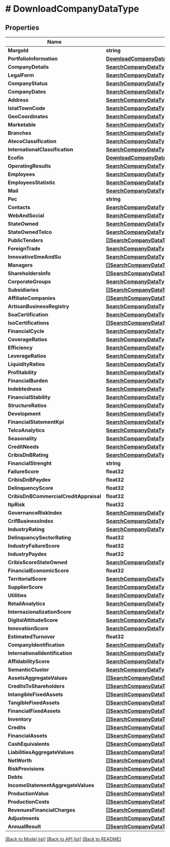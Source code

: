 # # DownloadCompanyDataType


## Properties 


Name | Type | Description | Notes
------------ | ------------- | ------------- | -------------
**MargoId**| **string** |   | [optional]
**PortfolioInformation**| [**DownloadCompanyDataTypePortfolioInformation**](DownloadCompanyDataTypePortfolioInformation.md) |   | [optional]
**CompanyDetails**| [**SearchCompanyDataTypeCompanyDetails**](SearchCompanyDataTypeCompanyDetails.md) |   | [optional]
**LegalForm**| [**SearchCompanyDataTypeLegalForm**](SearchCompanyDataTypeLegalForm.md) |   | [optional]
**CompanyStatus**| [**SearchCompanyDataTypeCompanyStatus**](SearchCompanyDataTypeCompanyStatus.md) |   | [optional]
**CompanyDates**| [**SearchCompanyDataTypeCompanyDates**](SearchCompanyDataTypeCompanyDates.md) |   | [optional]
**Address**| [**SearchCompanyDataTypeAddress**](SearchCompanyDataTypeAddress.md) |   | [optional]
**IstatTownCode**| [**SearchCompanyDataTypeIstatTownCode**](SearchCompanyDataTypeIstatTownCode.md) |   | [optional]
**GeoCoordinates**| [**SearchCompanyDataTypeGeoCoordinates**](SearchCompanyDataTypeGeoCoordinates.md) |   | [optional]
**Marketable**| [**SearchCompanyDataTypeMarketable**](SearchCompanyDataTypeMarketable.md) |   | [optional]
**Branches**| [**SearchCompanyDataTypeBranches**](SearchCompanyDataTypeBranches.md) |   | [optional]
**AtecoClassification**| [**SearchCompanyDataTypeAtecoClassification**](SearchCompanyDataTypeAtecoClassification.md) |   | [optional]
**InternationalClassification**| [**SearchCompanyDataTypeInternationalClassification**](SearchCompanyDataTypeInternationalClassification.md) |   | [optional]
**Ecofin**| [**DownloadCompanyDataTypeEcofin**](DownloadCompanyDataTypeEcofin.md) |   | [optional]
**OperatingResults**| [**SearchCompanyDataTypeOperatingResults**](SearchCompanyDataTypeOperatingResults.md) |   | [optional]
**Employees**| [**SearchCompanyDataTypeEmployees**](SearchCompanyDataTypeEmployees.md) |   | [optional]
**EmployeesStatistic**| [**SearchCompanyDataTypeEmployeesStatistic**](SearchCompanyDataTypeEmployeesStatistic.md) |   | [optional]
**Mail**| [**SearchCompanyDataTypeMail**](SearchCompanyDataTypeMail.md) |   | [optional]
**Pec**| **string** |   | [optional]
**Contacts**| [**SearchCompanyDataTypeContacts**](SearchCompanyDataTypeContacts.md) |   | [optional]
**WebAndSocial**| [**SearchCompanyDataTypeWebAndSocial**](SearchCompanyDataTypeWebAndSocial.md) |   | [optional]
**StateOwned**| [**SearchCompanyDataTypeStateOwned**](SearchCompanyDataTypeStateOwned.md) |   | [optional]
**StateOwnedTelco**| [**SearchCompanyDataTypeStateOwnedTelco**](SearchCompanyDataTypeStateOwnedTelco.md) |   | [optional]
**PublicTenders**| [**[]SearchCompanyDataTypePublicTendersInner**](SearchCompanyDataTypePublicTendersInner.md) |   | [optional]
**ForeignTrade**| [**SearchCompanyDataTypeForeignTrade**](SearchCompanyDataTypeForeignTrade.md) |   | [optional]
**InnovativeSmeAndSu**| [**SearchCompanyDataTypeInnovativeSmeAndSu**](SearchCompanyDataTypeInnovativeSmeAndSu.md) |   | [optional]
**Managers**| [**[]SearchCompanyDataTypeManagersInner**](SearchCompanyDataTypeManagersInner.md) |   | [optional]
**ShareholdersInfo**| [**[]SearchCompanyDataTypeShareholdersInfoInner**](SearchCompanyDataTypeShareholdersInfoInner.md) |   | [optional]
**CorporateGroups**| [**SearchCompanyDataTypeCorporateGroups**](SearchCompanyDataTypeCorporateGroups.md) |   | [optional]
**Subsidiaries**| [**[]SearchCompanyDataTypeSubsidiariesInner**](SearchCompanyDataTypeSubsidiariesInner.md) |   | [optional]
**AffiliateCompanies**| [**[]SearchCompanyDataTypeAffiliateCompaniesInner**](SearchCompanyDataTypeAffiliateCompaniesInner.md) |   | [optional]
**ArtisanBusinessRegistry**| [**SearchCompanyDataTypeArtisanBusinessRegistry**](SearchCompanyDataTypeArtisanBusinessRegistry.md) |   | [optional]
**SoaCertification**| [**SearchCompanyDataTypeSoaCertification**](SearchCompanyDataTypeSoaCertification.md) |   | [optional]
**IsoCertifications**| [**[]SearchCompanyDataTypeIsoCertificationsInner**](SearchCompanyDataTypeIsoCertificationsInner.md) |   | [optional]
**FinancialCycle**| [**SearchCompanyDataTypeFinancialCycle**](SearchCompanyDataTypeFinancialCycle.md) |   | [optional]
**CoverageRatios**| [**SearchCompanyDataTypeCoverageRatios**](SearchCompanyDataTypeCoverageRatios.md) |   | [optional]
**Efficiency**| [**SearchCompanyDataTypeEfficiency**](SearchCompanyDataTypeEfficiency.md) |   | [optional]
**LeverageRatios**| [**SearchCompanyDataTypeLeverageRatios**](SearchCompanyDataTypeLeverageRatios.md) |   | [optional]
**LiquidityRatios**| [**SearchCompanyDataTypeLiquidityRatios**](SearchCompanyDataTypeLiquidityRatios.md) |   | [optional]
**Profitability**| [**SearchCompanyDataTypeProfitability**](SearchCompanyDataTypeProfitability.md) |   | [optional]
**FinancialBurden**| [**SearchCompanyDataTypeFinancialBurden**](SearchCompanyDataTypeFinancialBurden.md) |   | [optional]
**Indebtedness**| [**SearchCompanyDataTypeIndebtedness**](SearchCompanyDataTypeIndebtedness.md) |   | [optional]
**FinancialStability**| [**SearchCompanyDataTypeFinancialStability**](SearchCompanyDataTypeFinancialStability.md) |   | [optional]
**StructureRatios**| [**SearchCompanyDataTypeStructureRatios**](SearchCompanyDataTypeStructureRatios.md) |   | [optional]
**Development**| [**SearchCompanyDataTypeDevelopment**](SearchCompanyDataTypeDevelopment.md) |   | [optional]
**FinancialStatementKpi**| [**SearchCompanyDataTypeFinancialStatementKpi**](SearchCompanyDataTypeFinancialStatementKpi.md) |   | [optional]
**TelcoAnalytics**| [**SearchCompanyDataTypeTelcoAnalytics**](SearchCompanyDataTypeTelcoAnalytics.md) |   | [optional]
**Seasonality**| [**SearchCompanyDataTypeSeasonality**](SearchCompanyDataTypeSeasonality.md) |   | [optional]
**CreditNeeds**| [**SearchCompanyDataTypeCreditNeeds**](SearchCompanyDataTypeCreditNeeds.md) |   | [optional]
**CribisDnBRating**| [**SearchCompanyDataTypeCribisDnBRating**](SearchCompanyDataTypeCribisDnBRating.md) |   | [optional]
**FinancialStrenght**| **string** |   | [optional]
**FailureScore**| **float32** |   | [optional]
**CribisDnBPaydex**| **float32** |   | [optional]
**DelinquencyScore**| **float32** |   | [optional]
**CribisDnBCommercialCreditAppraisal**| **float32** |   | [optional]
**ItpRisk**| **float32** |   | [optional]
**GovernanceRiskIndex**| [**SearchCompanyDataTypeGovernanceRiskIndex**](SearchCompanyDataTypeGovernanceRiskIndex.md) |   | [optional]
**CrifBusinessIndex**| [**SearchCompanyDataTypeCrifBusinessIndex**](SearchCompanyDataTypeCrifBusinessIndex.md) |   | [optional]
**IndustryRating**| [**SearchCompanyDataTypeCribisDnBRating**](SearchCompanyDataTypeCribisDnBRating.md) |   | [optional]
**DelinquencySectorRating**| **float32** |   | [optional]
**IndustryFailureScore**| **float32** |   | [optional]
**IndustryPaydex**| **float32** |   | [optional]
**CribisScoreStateOwned**| [**SearchCompanyDataTypeCribisScoreStateOwned**](SearchCompanyDataTypeCribisScoreStateOwned.md) |   | [optional]
**FinancialEconomicScore**| **float32** |   | [optional]
**TerritorialScore**| [**SearchCompanyDataTypeTerritorialScore**](SearchCompanyDataTypeTerritorialScore.md) |   | [optional]
**SupplierScore**| [**SearchCompanyDataTypeSupplierScore**](SearchCompanyDataTypeSupplierScore.md) |   | [optional]
**Utilities**| [**SearchCompanyDataTypeUtilities**](SearchCompanyDataTypeUtilities.md) |   | [optional]
**RetailAnalytics**| [**SearchCompanyDataTypeRetailAnalytics**](SearchCompanyDataTypeRetailAnalytics.md) |   | [optional]
**InternazionalizationScore**| [**SearchCompanyDataTypeInternazionalizationScore**](SearchCompanyDataTypeInternazionalizationScore.md) |   | [optional]
**DigitalAttitudeScore**| [**SearchCompanyDataTypeDigitalAttitudeScore**](SearchCompanyDataTypeDigitalAttitudeScore.md) |   | [optional]
**InnovationScore**| [**SearchCompanyDataTypeInnovationScore**](SearchCompanyDataTypeInnovationScore.md) |   | [optional]
**EstimatedTurnover**| **float32** |   | [optional]
**CompanyIdentification**| [**SearchCompanyDataTypeCompanyIdentification**](SearchCompanyDataTypeCompanyIdentification.md) |   | [optional]
**InternationalIdentification**| [**SearchCompanyDataTypeInternationalIdentification**](SearchCompanyDataTypeInternationalIdentification.md) |   | [optional]
**AffidabilityScore**| [**SearchCompanyDataTypeAffidabilityScore**](SearchCompanyDataTypeAffidabilityScore.md) |   | [optional]
**SemanticCluster**| [**SearchCompanyDataTypeSemanticCluster**](SearchCompanyDataTypeSemanticCluster.md) |   | [optional]
**AssetsAggregateValues**| [**[]SearchCompanyDataTypeAssetsAggregateValuesInner**](SearchCompanyDataTypeAssetsAggregateValuesInner.md) |   | [optional]
**CreditsToShareholders**| [**[]SearchCompanyDataTypeAssetsAggregateValuesInner**](SearchCompanyDataTypeAssetsAggregateValuesInner.md) |   | [optional]
**IntangibleFixedAssets**| [**[]SearchCompanyDataTypeAssetsAggregateValuesInner**](SearchCompanyDataTypeAssetsAggregateValuesInner.md) |   | [optional]
**TangibleFixedAssets**| [**[]SearchCompanyDataTypeAssetsAggregateValuesInner**](SearchCompanyDataTypeAssetsAggregateValuesInner.md) |   | [optional]
**FinancialFixedAssets**| [**[]SearchCompanyDataTypeAssetsAggregateValuesInner**](SearchCompanyDataTypeAssetsAggregateValuesInner.md) |   | [optional]
**Inventory**| [**[]SearchCompanyDataTypeAssetsAggregateValuesInner**](SearchCompanyDataTypeAssetsAggregateValuesInner.md) |   | [optional]
**Credits**| [**[]SearchCompanyDataTypeAssetsAggregateValuesInner**](SearchCompanyDataTypeAssetsAggregateValuesInner.md) |   | [optional]
**FinancialAssets**| [**[]SearchCompanyDataTypeAssetsAggregateValuesInner**](SearchCompanyDataTypeAssetsAggregateValuesInner.md) |   | [optional]
**CashEquivalents**| [**[]SearchCompanyDataTypeAssetsAggregateValuesInner**](SearchCompanyDataTypeAssetsAggregateValuesInner.md) |   | [optional]
**LiabilitiesAggregateValues**| [**[]SearchCompanyDataTypeAssetsAggregateValuesInner**](SearchCompanyDataTypeAssetsAggregateValuesInner.md) |   | [optional]
**NetWorth**| [**[]SearchCompanyDataTypeAssetsAggregateValuesInner**](SearchCompanyDataTypeAssetsAggregateValuesInner.md) |   | [optional]
**RiskProvisions**| [**[]SearchCompanyDataTypeAssetsAggregateValuesInner**](SearchCompanyDataTypeAssetsAggregateValuesInner.md) |   | [optional]
**Debts**| [**[]SearchCompanyDataTypeAssetsAggregateValuesInner**](SearchCompanyDataTypeAssetsAggregateValuesInner.md) |   | [optional]
**IncomeStatementAggregateValues**| [**[]SearchCompanyDataTypeAssetsAggregateValuesInner**](SearchCompanyDataTypeAssetsAggregateValuesInner.md) |   | [optional]
**ProductionValue**| [**[]SearchCompanyDataTypeAssetsAggregateValuesInner**](SearchCompanyDataTypeAssetsAggregateValuesInner.md) |   | [optional]
**ProductionCosts**| [**[]SearchCompanyDataTypeAssetsAggregateValuesInner**](SearchCompanyDataTypeAssetsAggregateValuesInner.md) |   | [optional]
**RevenuesFinancialCharges**| [**[]SearchCompanyDataTypeAssetsAggregateValuesInner**](SearchCompanyDataTypeAssetsAggregateValuesInner.md) |   | [optional]
**Adjustments**| [**[]SearchCompanyDataTypeAssetsAggregateValuesInner**](SearchCompanyDataTypeAssetsAggregateValuesInner.md) |   | [optional]
**AnnualResult**| [**[]SearchCompanyDataTypeAssetsAggregateValuesInner**](SearchCompanyDataTypeAssetsAggregateValuesInner.md) |   | [optional]


[[Back to Model list]](../../README.md#models) [[Back to API list]](../../README.md#endpoints) [[Back to README]](../../README.md)

